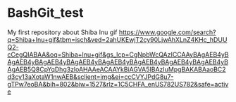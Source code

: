 # BashGit_test
My first repository about Shiba Inu gif
https://www.google.com/search?q=Shiba+Inu+gif&tbm=isch&ved=2ahUKEwjT2cy90LjwAhXLnZ4KHc_hDUUQ2-cCegQIABAA&oq=Shiba+Inu+gif&gs_lcp=CgNpbWcQAzICCAAyBAgAEB4yBAgAEB4yBAgAEB4yBAgAEB4yBAgAEB4yBAgAEB4yBAgAEB4yBAgAEB4yBAgAEB5Q8CpYqDhg3zloAHAAeACAAYkBiAGVA5IBAzIuMpgBAKABAaoBC2d3cy13aXotaW1nwAEB&sclient=img&ei=ccCVYJPdG8u7-gTPw7eoBA&bih=802&biw=1527&rlz=1C5CHFA_enUS782US782&safe=active

